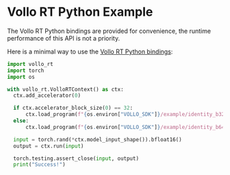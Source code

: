 # Vollo RT Python Example

The Vollo RT Python bindings are provided for convenience, the runtime
performance of this API is not a priority.

<!-- markdown-link-check-disable -->
Here is a minimal way to use the [Vollo RT Python bindings](./api-reference/vollo_rt.html):
<!-- markdown-link-check-enable -->

```python
import vollo_rt
import torch
import os

with vollo_rt.VolloRTContext() as ctx:
  ctx.add_accelerator(0)

  if ctx.accelerator_block_size(0) == 32:
	  ctx.load_program(f"{os.environ["VOLLO_SDK"]}/example/identity_b32.vollo")
  else:
	  ctx.load_program(f"{os.environ["VOLLO_SDK"]}/example/identity_b64.vollo")

  input = torch.rand(*ctx.model_input_shape()).bfloat16()
  output = ctx.run(input)

  torch.testing.assert_close(input, output)
  print("Success!")
```
